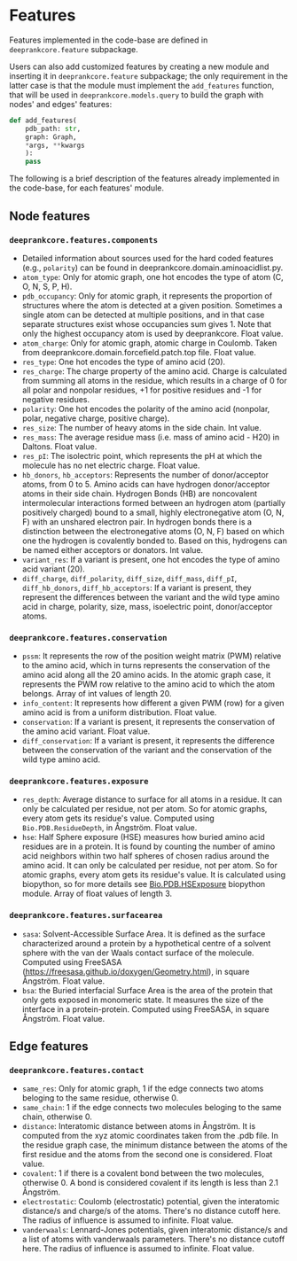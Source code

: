 # Features

Features implemented in the code-base are defined in `deeprankcore.feature` subpackage.

Users can also add customized features by creating a new module and inserting it in `deeprankcore.feature` subpackage; the only requirement in the latter case is that the module must implement the `add_features` function, that will be used in `deeprankcore.models.query` to build the graph with nodes' and edges' features:

```python
def add_features(
    pdb_path: str, 
    graph: Graph, 
    *args, **kwargs
    ):
    pass
```

The following is a brief description of the features already implemented in the code-base, for each features' module. 

## Node features 

### `deeprankcore.features.components`

- Detailed information about sources used for the hard coded features (e.g., `polarity`) can be found in deeprankcore.domain.aminoacidlist.py.
- `atom_type`: Only for atomic graph, one hot encodes the type of atom (C, O, N, S, P, H).
- `pdb_occupancy`: Only for atomic graph, it represents the proportion of structures where the atom is detected at a given position. Sometimes a single atom can be detected at multiple positions, and in that case separate structures exist whose occupancies sum gives 1. Note that only the highest occupancy atom is used by deeprankcore. Float value.
- `atom_charge`: Only for atomic graph, atomic charge in Coulomb. Taken from deeprankcore.domain.forcefield.patch.top file. Float value.
- `res_type`: One hot encodes the type of amino acid (20).
- `res_charge`: The charge property of the amino acid. Charge is calculated from summing all atoms in the residue, which results in a charge of 0 for all polar and nonpolar residues, +1 for positive residues and -1 for negative residues.
- `polarity`: One hot encodes the polarity of the amino acid (nonpolar, polar, negative charge, positive charge).
- `res_size`: The number of heavy atoms in the side chain. Int value.
- `res_mass`: The average residue mass (i.e. mass of amino acid - H20) in Daltons. Float value.
- `res_pI`: The isolectric point, which represents the pH at which the molecule has no net electric charge. Float value.
- `hb_donors`, `hb_acceptors`: Represents the number of donor/acceptor atoms, from 0 to 5. Amino acids can have hydrogen donor/acceptor atoms in their side chain. Hydrogen Bonds (HB) are noncovalent intermolecular interactions formed between an hydrogen atom (partially positively charged) bound to a small, highly electronegative atom (O, N, F) with an unshared electron pair. In hydrogen bonds there is a distinction between the electronegative atoms (O, N, F) based on which one the hydrogen is covalently bonded to. Based on this, hydrogens can be named either acceptors or donators. Int value.
- `variant_res`: If a variant is present, one hot encodes the type of amino acid variant (20).
- `diff_charge`, `diff_polarity`, `diff_size`, `diff_mass`, `diff_pI`, `diff_hb_donors`, `diff_hb_acceptors`: If a variant is present, they represent the differences between the variant and the wild type amino acid in charge, polarity, size, mass, isoelectric point, donor/acceptor atoms.
  
### `deeprankcore.features.conservation`

- `pssm`: It represents the row of the position weight matrix (PWM) relative to the amino acid, which in turns represents the conservation of the amino acid along all the 20 amino acids. In the atomic graph case, it represents the PWM row relative to the amino acid to which the atom belongs. Array of int values of length 20.
- `info_content`: It represents how different a given PWM (row) for a given amino acid is from a uniform distribution. Float value.
- `conservation`: If a variant is present, it represents the conservation of the amino acid variant. Float value. 
- `diff_conservation`: If a variant is present, it represents the difference between the conservation of the variant and the conservation of the wild type amino acid. 

### `deeprankcore.features.exposure`

- `res_depth`: Average distance to surface for all atoms in a residue. It can only be calculated per residue, not per atom. So for atomic graphs, every atom gets its residue's value. Computed using `Bio.PDB.ResidueDepth`, in Ångström. Float value. 
- `hse`: Half Sphere exposure (HSE) measures how buried amino acid residues are in a protein. It is found by counting the number of amino acid neighbors within two half spheres of chosen radius around the amino acid. It can only be calculated per residue, not per atom. So for atomic graphs, every atom gets its residue's value. It is calculated using biopython, so for more details see [Bio.PDB.HSExposure](https://biopython.org/docs/dev/api/Bio.PDB.HSExposure.html#module-Bio.PDB.HSExposure) biopython module. Array of float values of length 3.
  
### `deeprankcore.features.surfacearea`

- `sasa`: Solvent-Accessible Surface Area. It is defined as the surface characterized around a protein by a hypothetical centre of a solvent sphere with the van der Waals contact surface of the molecule. Computed using FreeSASA (https://freesasa.github.io/doxygen/Geometry.html), in square Ångström. Float value. 
- `bsa`: the Buried interfacial Surface Area is the area of the protein that only gets exposed in monomeric state. It measures the size of the interface in a protein-protein. Computed using FreeSASA, in square Ångström. Float value. 

## Edge features

### `deeprankcore.features.contact`

- `same_res`: Only for atomic graph, 1 if the edge connects two atoms beloging to the same residue, otherwise 0.  
- `same_chain`: 1 if the edge connects two molecules beloging to the same chain, otherwise 0.  
- `distance`: Interatomic distance between atoms in Ångström. It is computed from the xyz atomic coordinates taken from the .pdb file. In the residue graph case, the minimum distance between the atoms of the first residue and the atoms from the second one is considered. Float value. 
- `covalent`: 1 if there is a covalent bond between the two molecules, otherwise 0. A bond is considered covalent if its length is less than 2.1 Ångström.
- `electrostatic`: Coulomb (electrostatic) potential, given the interatomic distance/s and charge/s of the atoms. There's no distance cutoff here. The radius of influence is assumed to infinite. Float value. 
- `vanderwaals`: Lennard-Jones potentials, given interatomic distance/s and a list of atoms with vanderwaals parameters. There's no distance cutoff here. The radius of influence is assumed to infinite. Float value.
